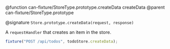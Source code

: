 @function can-fixture/StoreType.prototype.createData createData
@parent can-fixture/StoreType.prototype

@signature `Store.prototype.createData(request, response)`

A `requestHandler` that creates an item in the store.

```js
fixture("POST /api/todos", todoStore.createData);
```
